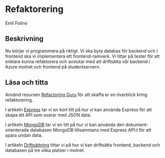 # Refaktorering

<p class="author">Emil Folino</p>


## Beskrivning

Nu börjar vi programmera på riktigt. Vi ska byta databas för backend och i frontend ska vi implementera ett frontend-ramverk. Vi tittar på tester för att enklare kunna refaktorera och avslutar med att driftsätta vår backend i Azure molnet och frontend på studentservern.



## Läsa och titta

Använd resursen [Refactoring Guru](https://refactoring.guru/) för att skaffa er en överblick kring refaktorering.

I artikeln [Express](/express) tar vi en kort titt på hur vi kan använda Express för att skapa ett API som svarar med JSON data.

I artikeln [MongoDB](/mongodb) tar vi en titt på hur vi kan använda den dokument-orienterade databasen MongoDB tillsammans med Express API:t för att spara undan data.

I artikeln [Driftsättning](/deploy) tittar vi på hur vi kan driftsätta frontend, backend och databasen på tre olika platser i molnet.
